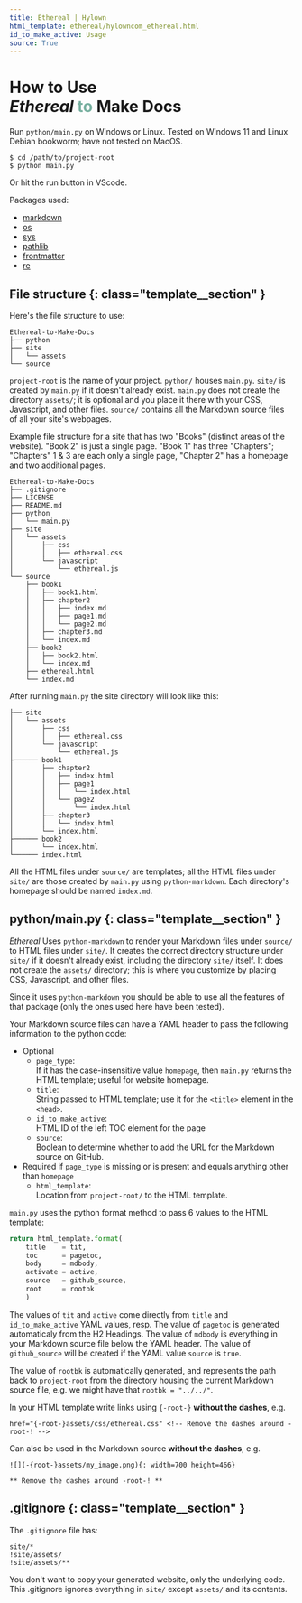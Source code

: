 ```yaml
---
title: Ethereal | Hylown
html_template: ethereal/hylowncom_ethereal.html
id_to_make_active: Usage
source: True
---
```


# How to Use <br>_Ethereal_ <strong style="color:#78b0a0">to</strong> Make Docs

Run `python/main.py` on Windows or Linux.  Tested on Windows 11 and Linux Debian bookworm; have not tested on MacOS.  

```
$ cd /path/to/project-root
$ python main.py
```

Or hit the run button in VScode.

Packages used:  

* [markdown](https://pypi.org/project/Markdown/)
* [os](https://docs.python.org/3/library/os.html)
* [sys](https://docs.python.org/3/library/sys.html)
* [pathlib](https://docs.python.org/3/library/pathlib.html)
* [frontmatter](https://pypi.org/project/python-frontmatter/)
* [re](https://docs.python.org/3/library/re.html)


## File structure {: class="template__section" }

Here's the file structure to use:

```
Ethereal-to-Make-Docs
├── python
├── site
│   └── assets
└── source
```

`project-root` is the name of your project.  `python/` houses `main.py`.  `site/` is created by `main.py` if it doesn't already exist.  `main.py` does not create the directory `assets/`; it is optional and you place it there with your CSS, Javascript, and other files.  `source/` contains all the Markdown source files of all your site's webpages.  

Example file structure for a site that has two "Books" (distinct areas of the website).  "Book 2" is just a single page.  "Book 1" has three "Chapters"; "Chapters" 1 & 3 are each only a single page, "Chapter 2" has a homepage and two additional pages.  

```
Ethereal-to-Make-Docs
├── .gitignore
├── LICENSE
├── README.md
├── python
│   └── main.py
├── site
│   └── assets
│       ├── css
│       │   ├── ethereal.css
│       └── javascript
│           └── ethereal.js
└── source
    ├── book1
    │   ├── book1.html
    │   ├── chapter2
    │   │   ├── index.md
    │   │   ├── page1.md
    │   │   └── page2.md
    │   ├── chapter3.md
    │   └── index.md
    ├── book2
    │   ├── book2.html
    │   └── index.md
    ├── ethereal.html
    └── index.md
```

After running `main.py` the site directory will look like this:

```
├── site
│   └── assets
│       ├── css
│       │   ├── ethereal.css
│       └── javascript
│           └── ethereal.js
├────── book1
│       ├── chapter2
│       │   ├── index.html
│       │   ├── page1
│       │   │   └── index.html
│       │   └── page2
│       │       └── index.html
│       ├── chapter3
│       │   └── index.html
│       └── index.html
├────── book2
│       └── index.html
└────── index.html
```

        

All the HTML files under `source/` are templates; all the HTML files under `site/` are those created by `main.py` using `python-markdown`.  Each directory's homepage should be named `index.md`.  



## python/main.py {: class="template__section" }

_Ethereal_ Uses `python-markdown` to render your Markdown files under `source/` to HTML files under `site/`.  It creates the correct directory structure under `site/` if it doesn't already exist, including the directory `site/` itself.  It does not create the `assets/` directory; this is where you customize by placing CSS, Javascript, and other files.

Since it uses `python-markdown` you should be able to use all the features of that package (only the ones used here have been tested).  

Your Markdown source files can have a YAML header to pass the following information to the python code:  

* Optional  
    * `page_type`:  
    If it has the case-insensitive value `homepage`, then `main.py` returns the HTML template; useful for website homepage.
    * `title`:  
    String passed to HTML template; use it for the `<title>` element in the `<head>`.
    * `id_to_make_active`:  
    HTML ID of the left TOC element for the page
    * `source`:  
    Boolean to determine whether to add the URL for the Markdown source on GitHub.
* Required if `page_type` is missing or is present and equals anything other than `homepage`
    * `html_template`:  
    Location from `project-root/` to the HTML template.


`main.py` uses the python format method to pass 6 values to the HTML template:

```python
return html_template.format(
    title    = tit, 
    toc      = pagetoc, 
    body     = mdbody, 
    activate = active, 
    source   = github_source,
    root     = rootbk
    )
```

The values of `tit` and `active` come directly from `title` and `id_to_make_active` YAML values, resp. The value of `pagetoc` is generated automaticaly from the H2 Headings.  The value of `mdbody` is everything in your Markdown source file below the YAML header.  The value of `github_source` will be created if the YAML value `source` is `true`.  

The value of `rootbk` is automatically generated, and represents the path back to `project-root` from the directory housing the current Markdown source file, e.g. we might have that `rootbk = "../../"`.  

In your HTML template write links using `{-root-}` **without the dashes**, e.g.

```
href="{-root-}assets/css/ethereal.css" <!-- Remove the dashes around -root-! -->
```

Can also be used in the Markdown source **without the dashes**, e.g.

```
![](-{root-}assets/my_image.png){: width=700 height=466}

** Remove the dashes around -root-! **
```


## .gitignore {: class="template__section" }

The `.gitignore` file has:

```
site/*
!site/assets/
!site/assets/**  
```

You don't want to copy your generated website, only the underlying code.  This .gitignore ignores everything in `site/` except  `assets/` and its contents.

